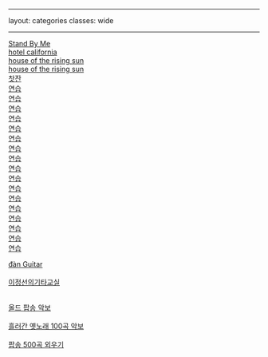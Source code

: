 
---
layout: categories
classes: wide

--- 

[Stand By Me](https://www.youtube.com/shorts/vgQinQVMgXA)<br>
[hotel california](https://www.youtube.com/shorts/FyaOammZ4iQ)<br>
[house of the rising sun](https://www.youtube.com/shorts/FBSIMvT2O2Y)<br> 
[house of the rising sun](https://www.youtube.com/shorts/31LA_X1hH4I)<br> 
[찻잔](https://www.youtube.com/watch?v=YKnTgiKCLkY)<br>
[연습](https://www.youtube.com/shorts/zp3Pinfpwfs)<br>
[연습]()<br>
[연습]()<br>
[연습]()<br>
[연습]()<br>
[연습]()<br>
[연습]()<br>
[연습]()<br>
[연습]()<br>
[연습]()<br>
[연습]()<br>
[연습]()<br>
[연습]()<br>
[연습]()<br>
[연습]()<br>
[연습]()<br>
[연습]()<br>


[đàn Guitar](https://www.youtube.com/results?search_query=C%C3%A1ch+ch%C6%A1i+%C4%91%C3%A0n+Guitar+c%E1%BB%B1c+k%E1%BB%B3+%C4%91%C6%A1n+gi%E1%BA%A3n)<br> <br>
[이정선의기타교실](https://www.youtube.com/@leejungsunguitar)<br> <br>


[올드 팝송 악보](https://m.blog.naver.com/shik56/221564899886)<br> <br>
[흘러간 옛노래 100곡 악보](https://blog.naver.com/PostView.naver?blogId=shik56&logNo=222698240389&parentCategoryNo=&categoryNo=329&viewDate=&isShowPopularPosts=true&from=search)<br> <br>
[팝송 500곡 외우기](https://www.youtube.com/@LovelyOneself-ke2bt)<br> <br>
